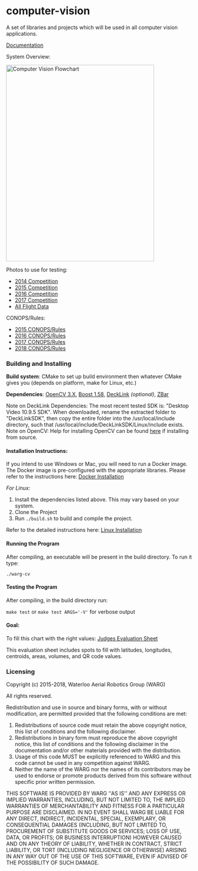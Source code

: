 computer-vision
===============

A set of libraries and projects which will be used in all computer vision applications.

[Documentation](http://uwarg.github.io/computer-vision/html/)


System Overview:
<p><img src="http://i.imgur.com/zt84SZQ.jpg" alt="Computer Vision Flowchart" width="400px" height="530px"></p>

Photos to use for testing:
* [2014 Competition](https://drive.google.com/open?id=0BySpWXvmBM4JWGhrZGk5UWNqNm8&authuser=0)
* [2015 Competition](https://drive.google.com/open?id=0B8ozhZojJMQbfkx4WTlOYnJQV3dKcHFxc0F5c1JkU2FHRzRsM2VVU3VzV3JGeUlZQU9iN00&authuser=1)
* [2016 Competition](https://ece.uwaterloo.ca/~warg/downloads/flightdata/competition2016/)
* [2017 Competition](https://ece.uwaterloo.ca/~warg/downloads/flightdata/competition2017/)
* [All Flight Data](https://ece.uwaterloo.ca/~warg/downloads/flightdata/)

CONOPS/Rules:
* [2015 CONOPS/Rules](https://drive.google.com/open?id=0BySpWXvmBM4JajdsemZFb0o2Ukk&authuser=0)
* [2016 CONOPS/Rules](https://drive.google.com/open?id=0BySpWXvmBM4JUnhyaGN0NW5OR1k)
* [2017 CONOPS/Rules](https://ece.uwaterloo.ca/~warg/downloads/flightdata/competition2017/2017%20CONOPS%20and%20RULES_20161123_rev2.pdf)
* [2018 CONOPS/Rules](https://www.unmannedsystems.ca/download/2018-student-uas-competition-conops-v1-0-24-aug-17/)


### Building and Installing

**Build system**: CMake to set up build environment then whatever CMake gives you (depends on platform, make for Linux, etc.)

**Dependencies**:
    [OpenCV 3.X](https://opencv.org/releases.html),
    [Boost 1.58](http://www.boost.org/users/download/),
    [DeckLink](http://www.blackmagicdesign.com/support/sdks) _(optional)_,
    [ZBar](http://zbar.sourceforge.net/download.html)

Note on DeckLink Dependencies: The most recent tested SDK is: "Desktop Video 10.9.5 SDK". When downloaded, rename the extracted folder to "DeckLinkSDK", then copy the entire folder into the /usr/local/include directory, such that /usr/local/include/DeckLinkSDK/Linux/include exists.
Note on OpenCV: Help for installing OpenCV can be found [here](https://www.learnopencv.com/install-opencv3-on-ubuntu/) if installing from source.

#### Installation Instructions:
If you intend to use Windows or Mac, you will need to run a Docker image. The Docker image is pre-configured with the appropriate libraries. Please refer to the instructions here: [Docker Installation](http://docs.uwarg.com/computer-vision/)

*For Linux:*

1. Install the dependencies listed above. This may vary based on your system.
2. Clone the Project
3. Run `./build.sh` to build and compile the project.

Refer to the detailed instructions here: [Linux Installation](http://docs.uwarg.com/computer-vision/Building-the-project-[Linux]/)

#### Running the Program
After compiling, an executable will be present in the build directory. To run it type:

`./warg-cv`

#### Testing the Program
After compiling, in the build directory run:

`make test` or `make test ARGS='-V'` for verbose output

#### Goal:
To fill this chart with the right values:
[Judges Evaluation Sheet](https://drive.google.com/open?id=0B8ozhZojJMQbWTBWaXBiXzBQcFk)

This evaluation sheet includes spots to fill with latitudes, longitudes, centroids, areas, volumes, and QR code values.

### Licensing
Copyright (c) 2015-2018, Waterloo Aerial Robotics Group (WARG)

All rights reserved.

Redistribution and use in source and binary forms, with or without
modification, are permitted provided that the following conditions are met:

1. Redistributions of source code must retain the above copyright
   notice, this list of conditions and the following disclaimer.
2. Redistributions in binary form must reproduce the above copyright
   notice, this list of conditions and the following disclaimer in the
   documentation and/or other materials provided with the distribution.
3. Usage of this code MUST be explicitly referenced to WARG and this code
   cannot be used in any competition against WARG.
4. Neither the name of the WARG nor the names of its contributors may be used
   to endorse or promote products derived from this software without specific
   prior written permission.

THIS SOFTWARE IS PROVIDED BY WARG ''AS IS'' AND ANY
EXPRESS OR IMPLIED WARRANTIES, INCLUDING, BUT NOT LIMITED TO, THE IMPLIED
WARRANTIES OF MERCHANTABILITY AND FITNESS FOR A PARTICULAR PURPOSE ARE
DISCLAIMED. IN NO EVENT SHALL WARG BE LIABLE FOR ANY
DIRECT, INDIRECT, INCIDENTAL, SPECIAL, EXEMPLARY, OR CONSEQUENTIAL DAMAGES
(INCLUDING, BUT NOT LIMITED TO, PROCUREMENT OF SUBSTITUTE GOODS OR SERVICES;
LOSS OF USE, DATA, OR PROFITS; OR BUSINESS INTERRUPTION) HOWEVER CAUSED AND
ON ANY THEORY OF LIABILITY, WHETHER IN CONTRACT, STRICT LIABILITY, OR TORT
(INCLUDING NEGLIGENCE OR OTHERWISE) ARISING IN ANY WAY OUT OF THE USE OF THIS
SOFTWARE, EVEN IF ADVISED OF THE POSSIBILITY OF SUCH DAMAGE.
